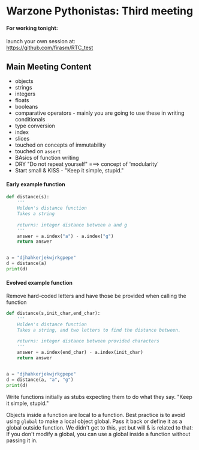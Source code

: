 # Warzone Pythonistas: Third meeting


#### For working tonight:

launch your own session at:  
https://github.com/firasm/RTC_test


## Main Meeting Content

- objects
- strings
- integers
- floats
- booleans
- comparative operators - mainly you are going to use these in writing conditionals
- type conversion
- index
- slices
- touched on concepts of immutability
- touched on `assert`
- BAsics of function writing
- DRY "Do not repeat yourself" ===> concept of 'modularity'
- Start small & KISS - "Keep it simple, stupid."

#### Early example function
```python
def distance(s):   
    '''
    Holden's distance function
    Takes a string
    
    returns: integer distance between a and g
    '''
    answer = a.index("a") - a.index("g")
    return answer


a = "djhahkerjekwjrkgpepe"
d = distance(a)
print(d)
```


#### Evolved example function

Remove hard-coded letters and have those be provided when calling the function

```python
def distance(s,init_char,end_char):   
    '''
    Holden's distance function
    Takes a string, and two letters to find the distance between.
    
    returns: integer distance between provided characters
    '''
    answer = a.index(end_char) - a.index(init_char)
    return answer


a = "djhahkerjekwjrkgpepe"
d = distance(a, "a", "g")
print(d)
```

Write functions initially as stubs expecting them to do what they say.
"Keep it simple, stupid."

Objects inside a function are local to a function.
Best practice is to avoid using `global` to make a local object global.
Pass it back or define it as a global outside function.
We didn't get to this, yet but will & is related to that: If you don't modify a global, you can use a global inside a function without passing it in.
